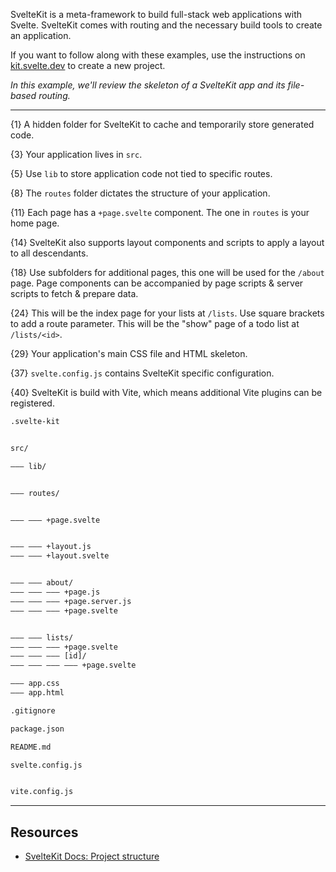 SvelteKit is a meta-framework to build full-stack web applications with Svelte. SvelteKit comes with routing and the necessary build tools to create an application.

If you want to follow along with these examples, use the instructions on [kit.svelte.dev](https://kit.svelte.dev) to create a new project.

*In this example, we'll review the skeleton of a SvelteKit app and its file-based routing.*

---

{1} A hidden folder for SvelteKit to cache and temporarily store generated code.

{3} Your application lives in `src`.

{5} Use `lib` to store application code not tied to specific routes.

{8} The `routes` folder dictates the structure of your application.

{11} Each page has a `+page.svelte` component. The one in `routes` is your home page.

{14} SvelteKit also supports layout components and scripts to apply a layout to all descendants.

{18} Use subfolders for additional pages, this one will be used for the `/about` page. Page components can be accompanied by page scripts & server scripts to fetch & prepare data.

{24} This will be the index page for your lists at `/lists`. Use square brackets to add a route parameter. This will be the "show" page of a todo list at `/lists/<id>`.

{29} Your application's main CSS file and HTML skeleton.

{37} `svelte.config.js` contains SvelteKit specific configuration.

{40} SvelteKit is build with Vite, which means additional Vite plugins can be registered.

```txt
.svelte-kit


src/

——— lib/


——— routes/


——— ——— +page.svelte


——— ——— +layout.js
——— ——— +layout.svelte


——— ——— about/
——— ——— ——— +page.js
——— ——— ——— +page.server.js
——— ——— ——— +page.svelte


——— ——— lists/
——— ——— ——— +page.svelte
——— ——— ——— [id]/
——— ——— ——— ——— +page.svelte

——— app.css
——— app.html

.gitignore

package.json

README.md

svelte.config.js


vite.config.js
```

---

## Resources

- [SvelteKit Docs: Project structure](https://kit.svelte.dev/docs/project-structure)

